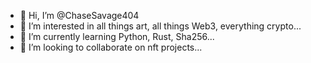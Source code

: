 - 👋 Hi, I’m @ChaseSavage404
- 👀 I’m interested in all things art, all things Web3, everything crypto...
- 🌱 I’m currently learning Python, Rust, Sha256...
- 💞️ I’m looking to collaborate on nft projects...

<!---
ChaseSavage404/ChaseSavage404 is a ✨ special ✨ repository because its `README.md` (this file) appears on your GitHub profile.
You can click the Preview link to take a look at your changes.
--->
